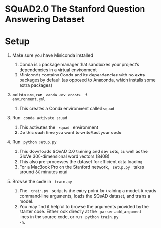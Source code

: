 # SQuAD2.0 The Stanford Question Answering Dataset

# Setup
1. Make sure you have Miniconda installed
   1. Conda is a package manager that sandboxes your project’s dependencies in a virtual environment
   2. Miniconda contains Conda and its dependencies with no extra packages by default (as opposed to Anaconda, which installs some extra packages)
       
2. cd into src, run <code> conda env create -f environment.yml</code>
   1. This creates a Conda environment called <code>squad</code>

3. Run <code> conda activate squad </code>
   1. This activates the <code> squad </code> environment
   2. Do this each time you want to write/test your code

4. Run <code> python setup.py </code>
   1. This downloads SQuAD 2.0 training and dev sets, as well as the GloVe 300-dimensional word vectors (840B)
   2. This also pre-processes the dataset for efficient data loading
   3. For a MacBook Pro on the Stanford network, <code> setup.py </code> takes around 30 minutes total

5. Browse the code in <code> train.py </code>
   1. The <code> train.py </code> script is the entry point for training a model. It reads command-line arguments, loads the SQuAD dataset, and trains a model.
   2. You may find it helpful to browse the arguments provided by the starter code. Either look directly at the <code> parser.add_argument </code> lines in the source code, or run <code> python train.py -n</code>.
